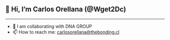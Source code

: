 👋 Hi, I’m Carlos Orellana (@Wget2Dc)
---
---
- 💞️ I am collaborating with DNA GROUP
- 📫 How to reach me: carlosorellana@thebonding.cl


